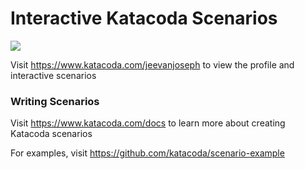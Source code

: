 # Interactive Katacoda Scenarios

[![](http://shields.katacoda.com/katacoda/jeevanjoseph/count.svg)](https://www.katacoda.com/jeevanjoseph "Get your profile on Katacoda.com")

Visit https://www.katacoda.com/jeevanjoseph to view the profile and interactive scenarios

### Writing Scenarios
Visit https://www.katacoda.com/docs to learn more about creating Katacoda scenarios

For examples, visit https://github.com/katacoda/scenario-example
